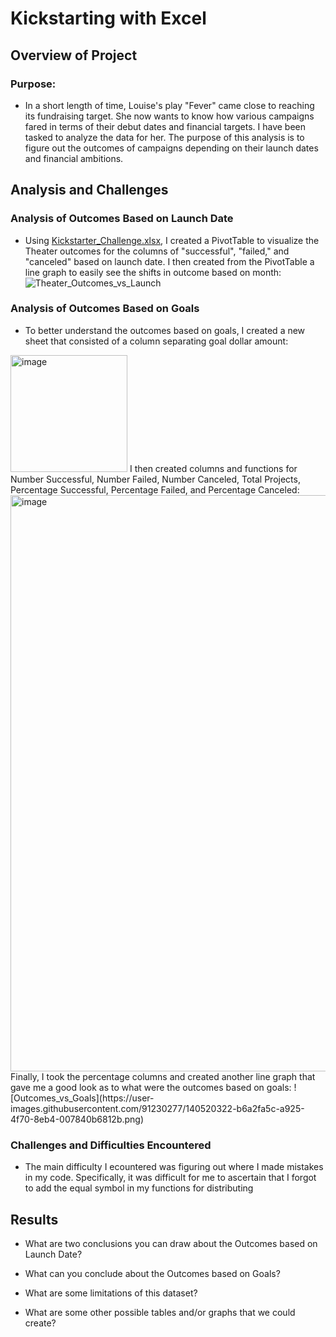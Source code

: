# Kickstarting with Excel

## Overview of Project

### Purpose: 
 
 - In a short length of time, Louise's play "Fever" came close to reaching its fundraising target. She now wants to know how various campaigns fared in terms of their debut dates and financial targets. I have been tasked to analyze the data for her. The purpose of this analysis is to figure out the outcomes of campaigns depending on their launch dates and financial ambitions.

## Analysis and Challenges

### Analysis of Outcomes Based on Launch Date

 - Using [Kickstarter_Challenge.xlsx](https://github.com/Sebjet24/kickstarter-analysis/files/7471647/Kickstarter_Challenge.xlsx), I created a PivotTable to visualize the Theater outcomes for the columns of "successful", "failed," and "canceled" based on launch date. I then created from the PivotTable a line graph to easily see the shifts in outcome based on month: ![Theater_Outcomes_vs_Launch](https://user-images.githubusercontent.com/91230277/140241616-309c1694-78f6-4268-8672-b91b0e7bad28.png)

### Analysis of Outcomes Based on Goals

 - To better understand the outcomes based on goals, I created a new sheet that consisted of a column separating goal dollar amount:
<img width="187" alt="image" src="https://user-images.githubusercontent.com/91230277/140522686-1d28396b-cfc7-4d2b-9523-06439aec123c.png"> 
I then created columns and functions for Number Successful,	Number Failed,	Number Canceled,	Total Projects,	Percentage Successful,	Percentage Failed, and	Percentage Canceled:
<img width="922" alt="image" src="https://user-images.githubusercontent.com/91230277/140523019-87a709b8-8505-4f83-8604-fa62521e4281.png">
Finally, I took the percentage columns and created another line graph that gave me a good look as to what were the outcomes based on goals:
 ![Outcomes_vs_Goals](https://user-images.githubusercontent.com/91230277/140520322-b6a2fa5c-a925-4f70-8eb4-007840b6812b.png)

### Challenges and Difficulties Encountered

 - The main difficulty I ecountered was figuring out where I made mistakes in my code. Specifically, it was difficult for me to ascertain that I forgot to add the equal symbol in my functions for distributing 

## Results

- What are two conclusions you can draw about the Outcomes based on Launch Date?

- What can you conclude about the Outcomes based on Goals?

- What are some limitations of this dataset?

- What are some other possible tables and/or graphs that we could create?
